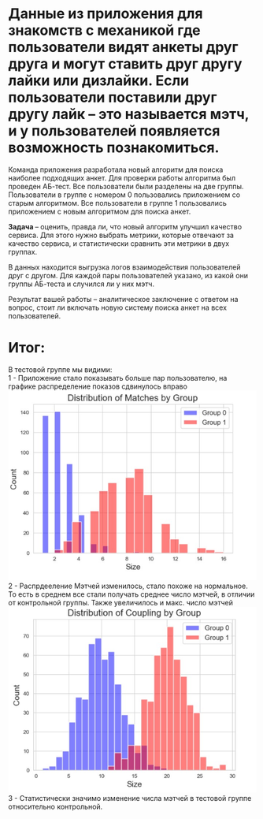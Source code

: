 # Данные из приложения для знакомств с механикой где пользователи видят анкеты друг друга и могут ставить друг другу лайки или дизлайки. Если пользователи поставили друг другу лайк – это называется мэтч, и у пользователей появляется возможность познакомиться.

 Команда приложения разработала новый алгоритм для поиска наиболее подходящих анкет. Для проверки работы алгоритма был проведен АБ-тест. Все пользователи были разделены на две группы. Пользователи в группе с номером 0 пользовались приложением со старым алгоритмом. Все пользователи в группе 1 пользовались приложением с новым алгоритмом для поиска анкет.

<strong> Задача </strong>– оценить, правда ли, что новый алгоритм улучшил качество сервиса. Для этого нужно выбрать метрики, которые отвечают за качество сервиса, и статистически сравнить эти метрики в двух группах.

 В данных находится выгрузка логов взаимодействия пользователей друг с другом. Для каждой пары пользователей указано, из какой они группы АБ-теста и случился ли у них мэтч.

 Результат вашей работы – аналитическое заключение с ответом на вопрос, стоит ли включать новую систему поиска анкет на всех пользователей.

# Итог:
 В тестовой группе мы видими:\
    1 - Приложение стало показывать больше пар пользователю, на графике распределение показов сдвинулось вправо\
    <img src="Кейс №1/Screenshot_1.jpg" alt="img-1">
    2 - Распрдееление Мэтчей изменилось, стало похоже на нормальное. То есть в среднем все стали получать среднее число мэтчей, в отличии от контрольной группы. Также увеличилось и макс. число мэтчей\
    <img src="Кейс №1/Screenshot_2.jpg" alt="img-2">
    3 - Статистически значимо изменение числа мэтчей в тестовой группе относительно контрольной.
